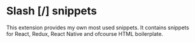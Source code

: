 # Slash [/] snippets

This extension provides my own most used snippets.
It contains snippets for React, Redux, React Native and ofcourse HTML boilerplate.
